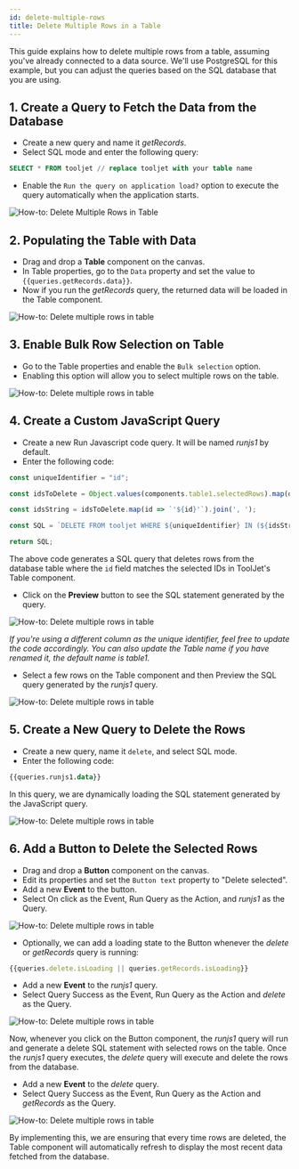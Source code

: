 ```yaml
---
id: delete-multiple-rows
title: Delete Multiple Rows in a Table
---
```

<div>

This guide explains how to delete multiple rows from a table, assuming you've already connected to a data source. We'll use PostgreSQL for this example, but you can adjust the queries based on the SQL database that you are using.

</div>

<div>

## 1. Create a Query to Fetch the Data from the Database

- Create a new query and name it *getRecords*.
- Select SQL mode and enter the following query:

```sql
SELECT * FROM tooljet // replace tooljet with your table name
```

- Enable the `Run the query on application load?` option to execute the query automatically when the application starts. 

<div style={{textAlign: 'left'}}>
    <img style={{ border:'0', marginBottom:'15px' }} className="screenshot-full" src="/img/how-to/delete-rows/getRecords.png" alt="How-to: Delete Multiple Rows in Table" />
</div>

</div>

<div>

## 2. Populating the Table with Data

- Drag and drop a **Table** component on the canvas. 
- In Table properties, go to the `Data` property and set the value to `{{queries.getRecords.data}}`. 
- Now if you run the *getRecords* query, the returned data will be loaded in the Table component.

<div style={{textAlign: 'left'}}>
    <img style={{ border:'0', marginBottom:'15px' }} className="screenshot-full" src="/img/how-to/delete-rows/querydata.png" alt="How-to: Delete multiple rows in table" />
</div>

</div>

<div>

## 3. Enable Bulk Row Selection on Table

- Go to the Table properties and enable the `Bulk selection` option. 
- Enabling this option will allow you to select multiple rows on the table. 

<div style={{textAlign: 'center'}}>
    <img style={{ border:'0', marginBottom:'15px' }} className="screenshot-full" src="/img/how-to/delete-rows/bulkselection.png" alt="How-to: Delete multiple rows in table" />
</div>

</div>

<div>

## 4. Create a Custom JavaScript Query

- Create a new Run Javascript code query. It will be named *runjs1* by default.
- Enter the following code:

```js
const uniqueIdentifier = "id";

const idsToDelete = Object.values(components.table1.selectedRows).map(dataUpdate => dataUpdate[uniqueIdentifier]);

const idsString = idsToDelete.map(id => `'${id}'`).join(', ');

const SQL = `DELETE FROM tooljet WHERE ${uniqueIdentifier} IN (${idsString});`;

return SQL;
```

The above code generates a SQL query that deletes rows from the database table where the `id` field matches the selected IDs in ToolJet's Table component. 

- Click on the **Preview** button to see the SQL statement generated by the query.

<div style={{textAlign: 'left'}}>
    <img style={{ border:'0'}} className="screenshot-full" src="/img/how-to/delete-rows/runjs.png" alt="How-to: Delete multiple rows in table" />
</div>

*If you're using a different column as the unique identifier, feel free to update the code accordingly. You can also update the Table name if you have renamed it, the default name is *table1*.*

- Select a few rows on the Table component and then Preview the SQL query generated by the *runjs1* query.

<div style={{textAlign: 'left'}}>
    <img style={{ border:'0', marginBottom:'15px' }} className="screenshot-full" src="/img/how-to/delete-rows/runjs1.png" alt="How-to: Delete multiple rows in table" />
</div>

</div>

<div>

## 5. Create a New Query to Delete the Rows

- Create a new query, name it `delete`, and select SQL mode.
- Enter the following code:
```sql
{{queries.runjs1.data}} 
```

In this query, we are dynamically loading the SQL statement generated by the JavaScript query.

<div style={{textAlign: 'left'}}>
    <img style={{ border:'0', marginBottom:'15px' }} className="screenshot-full" src="/img/how-to/delete-rows/delete.png" alt="How-to: Delete multiple rows in table" />
</div>

</div>

<div>

## 6. Add a Button to Delete the Selected Rows

- Drag and drop a **Button** component on the canvas. 
- Edit its properties and set the `Button text` property to "Delete selected". 
- Add a new **Event** to the button.
- Select On click as the Event, Run Query as the Action, and *runjs1* as the Query.

<div style={{textAlign: 'left', marginBottom: '15px'}}>
    <img className="screenshot-full" src="/img/how-to/delete-rows/button.png" alt="How-to: Delete multiple rows in table" />
</div>

- Optionally, we can add a loading state to the Button whenever the *delete* or *getRecords* query is running:
```js
{{queries.delete.isLoading || queries.getRecords.isLoading}}
```

- Add a new **Event** to the *runjs1* query.
- Select Query Success as the Event, Run Query as the Action and *delete* as the Query.

<div style={{textAlign: 'left', marginBotton:'15px'}}>
    <img className="screenshot-full" src="/img/how-to/delete-rows/eventrunjs.png" alt="How-to: Delete multiple rows in table" />
</div>

Now, whenever you click on the Button component, the *runjs1* query will run and generate a delete SQL statement with selected rows on the table. Once the *runjs1* query executes, the *delete* query will execute and delete the rows from the database.

- Add a new **Event** to the *delete* query.
- Select Query Success as the Event, Run Query as the Action and *getRecords* as the Query.

<div style={{textAlign: 'left', marginBottom:'15px'}}>
    <img className="screenshot-full" src="/img/how-to/delete-rows/eventdelete.png" alt="How-to: Delete multiple rows in table" />
</div>

By implementing this, we are ensuring that every time rows are deleted, the Table component will automatically refresh to display the most recent data fetched from the database.

</div>